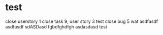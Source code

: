 # test 
close userstory 1
close task 9, user story 3
test
close bug 5
wat
asdfasdf
asdfasdf
sdASDasd
fgbdfghdfgh
asdasdasd
test
